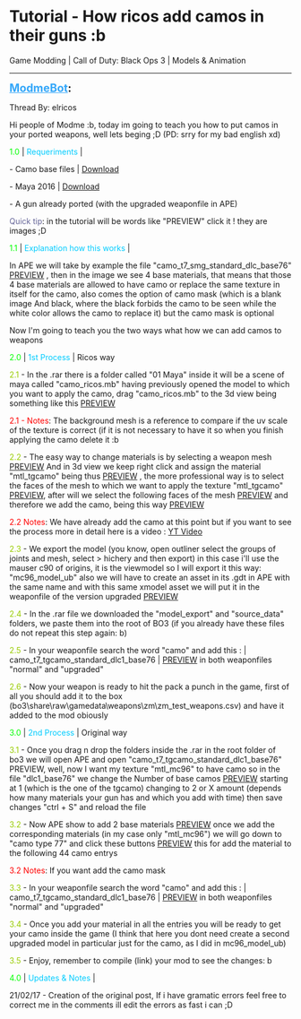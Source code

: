 # Tutorial - How ricos add camos in their guns :b
Game Modding | Call of Duty: Black Ops 3 | Models & Animation

---
<strong style="font-size: 1.4em;"><span style="text-decoration: underline;text-decoration-color: #34a7f9;"><span style="color:#34a7f9;">ModmeBot</span></span>:</strong>

<p>Thread By: elricos<br /><p style="text-align:left;">Hi people of Modme :b, today im going to teach you how to put camos in your ported weapons, well lets beging ;D (PD: srry for my bad english xd)</p><p style="text-align:left;"></p><p style="text-align:left;"><span style="color:#00ff00;">1.0</span> | <span style="color:#00ccff;">Requeriments</span> | </p><p style="text-align:left;"></p><p style="text-align:left;">- Camo base files | <a href="https://goo.gl/L0HhPW">Download</a></p><p style="text-align:left;">- Maya 2016 | <a href="https://goo.gl/Wn7DLq">Download</a></p><p style="text-align:left;">- A gun already ported (with the upgraded weaponfile in APE)</p><p style="text-align:left;"></p><p style="text-align:left;"><span style="color:#666699;">Quick tip</span>: in the tutorial will be words like &quot;PREVIEW&quot; click it ! they are images ;D</p><p style="text-align:left;"></p><p style="text-align:left;"><span style="color:#00ff00;">1.1</span> | <span style="color:#00ccff;">Explanation how this works</span> |</p><p style="text-align:left;"></p><p style="text-align:left;">In APE we will take by example the file &quot;camo_t7_smg_standard_dlc_base76&quot; <a href="http://prntscr.com/ebrk1d">PREVIEW</a> , then in the image we see 4 base materials, that means that those 4 base materials are allowed to have camo or replace the same texture in itself for the camo, also comes the option of camo mask (which is a blank image And black, where the black forbids the camo to be seen while the white color allows the camo to replace it) but the camo mask is optional</p><p style="text-align:left;"></p><p style="text-align:left;">Now I&#39;m going to teach you the two ways what how we can add camos to weapons</p><p style="text-align:left;"></p><p style="text-align:left;"><span style="color:#00ff00;">2.0</span> | <span style="color:#00ccff;">1st Process</span> | Ricos way</p><p style="text-align:left;"></p><p style="text-align:left;"><span style="color:#99cc00;">2.1</span> - In the .rar there is a folder called &quot;01 Maya&quot; inside it will be a scene of maya called &quot;camo_ricos.mb&quot; having previously opened the model to which you want to apply the camo, drag &quot;camo_ricos.mb&quot; to the 3d view being something like this <a href="http://prntscr.com/ebrpdf">PREVIEW</a> </p><p style="text-align:left;"></p><p style="text-align:left;"><span style="color:#ff0000;">2.1 - Notes</span>: The background mesh is a reference to compare if the uv scale of the texture is correct (if it is not necessary to have it so when you finish applying the camo delete it :b</p><p style="text-align:left;"></p><p style="text-align:left;"><span style="color:#99cc00;">2.2</span> - The easy way to change materials is by selecting a weapon mesh <a href="http://prntscr.com/ebrrq3">PREVIEW</a> And in 3d view we keep right click and assign the material &quot;mtl_tgcamo&quot; being thus <a href="http://prntscr.com/ebrs80">PREVIEW</a> , the more professional way is to select the faces of the mesh to which we want to apply the texture &quot;mtl_tgcamo&quot; <a href="http://prntscr.com/ebrsp6">PREVIEW</a>, after will we select the following faces of the mesh <a href="http://prntscr.com/ebrsyc">PREVIEW</a> and therefore we add the camo, being this way <a href="http://prntscr.com/ebru6p">PREVIEW</a></p><p style="text-align:left;"></p><p style="text-align:left;"><span style="color:#ff0000;">2.2 Notes</span>:  We have already add the camo at this point but if you want to see the process more in detail here is a video : <a href="https://www.youtube.com/watch?v=r80NyketqJU&t=45m50s">YT Video</a></p><p style="text-align:left;"></p><p style="text-align:left;"><span style="color:#99cc00;">2.3</span> - We export the model (you know, open outliner select the groups of joints and mesh, select &gt; hichery and then export) in this case i&#39;ll use the mauser c90 of origins, it is the viewmodel so I will export it this way: &quot;mc96_model_ub&quot; also we will have to create an asset in its .gdt in APE with the same name and with this same xmodel asset we will put it in the weaponfile of the version upgraded <a href="http://prntscr.com/ebrxr5">PREVIEW</a></p><p style="text-align:left;"></p><p style="text-align:left;"><span style="color:#99cc00;">2.4</span> - In the .rar file we downloaded the &quot;model_export&quot; and &quot;source_data&quot; folders, we paste them into the root of BO3 (if you already have these files do not repeat this step again: b)</p><p style="text-align:left;"></p><p style="text-align:left;"><span style="color:#99cc00;">2.5</span> - In your weaponfile search the word &quot;camo&quot; and add this : |     camo_t7_tgcamo_standard_dlc1_base76     |  <a href="http://prntscr.com/ebs76k">PREVIEW</a> in both weaponfiles &quot;normal&quot; and &quot;upgraded&quot;</p><p style="text-align:left;"></p><p style="text-align:left;"><span style="color:#99cc00;">2.6</span> - Now your weapon is ready to hit the pack a punch in the game, first of all you should add it to the box (bo3\share\raw\gamedata\weapons\zm\zm_test_weapons.csv) and have it added to the mod obiously</p><p style="text-align:left;"></p><p style="text-align:left;"><span style="color:#00ff00;">3.0</span> | <span style="color:#00ccff;">2nd Process </span>| Original way</p><p style="text-align:left;"></p><p style="text-align:left;"><span style="color:#99cc00;">3.1</span> - Once you drag n drop the folders inside the .rar in the root folder of bo3 we will open APE and open &quot;camo_t7_tgcamo_standard_dlc1_base76&quot; PREVIEW, well, now I want my texture &quot;mtl_mc96&quot; to have camo so in the file &quot;dlc1_base76&quot; we change the Number of base camos <a href="http://prntscr.com/ebs1x6">PREVIEW</a> starting at 1 (which is the one of the tgcamo) changing to 2 or X amount (depends how many materials your gun has and which you add with time) then save changes &quot;ctrl + S&quot; and reload the file</p><p style="text-align:left;"></p><p style="text-align:left;"><span style="color:#99cc00;">3.2</span> - Now APE show to add 2 base materials <a href="http://prntscr.com/ebs4h5">PREVIEW</a> once we add the corresponding materials (in my case only &quot;mtl_mc96&quot;) we will go down to &quot;camo type 77&quot; and click these buttons <a href="http://prntscr.com/ebs557">PREVIEW</a> this for add the material to the following 44 camo entrys </p><p style="text-align:left;"></p><p style="text-align:left;"><span style="color:#ff0000;">3.2 Notes</span>: If you want add the camo mask</p><p style="text-align:left;"></p><p style="text-align:left;"><span style="color:#99cc00;">3.3</span> - In your weaponfile search the word &quot;camo&quot; and add this : |     camo_t7_tgcamo_standard_dlc1_base76     |  <a href="http://prntscr.com/ebs76k">PREVIEW</a> in both weaponfiles &quot;normal&quot; and &quot;upgraded&quot;</p><p style="text-align:left;"></p><p style="text-align:left;"><span style="color:#99cc00;">3.4</span> - Once you add your material in all the entries you will be ready to get your camo inside the game (I think that here you dont need create a second upgraded model in particular just for the camo, as I did in mc96_model_ub)</p><p style="text-align:left;"></p><p style="text-align:left;"><span style="color:#99cc00;">3.5</span> - Enjoy, remember to compile (link) your mod to see the changes: b</p><p style="text-align:left;"></p><p style="text-align:left;"><span style="color:#00ff00;">4.0</span> | <span style="color:#00ccff;">Updates</span> <span style="color:#00ccff;">&amp; Notes</span> |</p><p style="text-align:left;"></p><p style="text-align:left;">21/02/17 - Creation of the original post, If i have gramatic errors feel free to correct me in the comments ill edit the errors as fast i can ;D</p></p>
